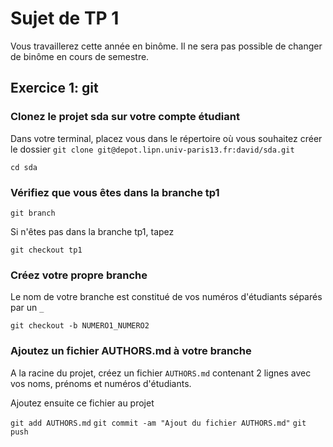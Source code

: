 # Sujet de TP 1

Vous travaillerez cette année en binôme. Il ne sera pas possible de changer
de binôme en cours de semestre. 

## Exercice 1: git 
### Clonez le projet sda sur votre compte étudiant

Dans votre terminal, placez vous dans le répertoire où vous souhaitez créer le dossier
`git clone git@depot.lipn.univ-paris13.fr:david/sda.git`

`cd sda` 

### Vérifiez que vous êtes dans la branche tp1

`git branch`

Si n'êtes pas dans la branche tp1, tapez

`git checkout tp1`

### Créez votre propre branche

Le nom de votre branche est constitué de vos numéros d'étudiants séparés par un `_`

`git checkout -b NUMERO1_NUMERO2`

### Ajoutez un fichier AUTHORS.md à votre branche

A la racine du projet, créez un fichier `AUTHORS.md` contenant 2 lignes avec vos noms, prénoms et numéros d'étudiants.

Ajoutez ensuite ce fichier au projet

`git add AUTHORS.md`
`git commit -am "Ajout du fichier AUTHORS.md"`
`git push`
